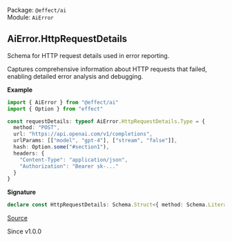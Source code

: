 Package: `@effect/ai`<br />
Module: `AiError`<br />

## AiError.HttpRequestDetails

Schema for HTTP request details used in error reporting.

Captures comprehensive information about HTTP requests that failed,
enabling detailed error analysis and debugging.

**Example**

```ts
import { AiError } from "@effect/ai"
import { Option } from "effect"

const requestDetails: typeof AiError.HttpRequestDetails.Type = {
  method: "POST",
  url: "https://api.openai.com/v1/completions",
  urlParams: [["model", "gpt-4"], ["stream", "false"]],
  hash: Option.some("#section1"),
  headers: {
    "Content-Type": "application/json",
    "Authorization": "Bearer sk-..."
  }
}
```

**Signature**

```ts
declare const HttpRequestDetails: Schema.Struct<{ method: Schema.Literal<["GET", "POST", "PATCH", "PUT", "DELETE", "HEAD", "OPTIONS"]>; url: typeof Schema.String; urlParams: Schema.Array$<Schema.Tuple2<typeof Schema.String, typeof Schema.String>>; hash: Schema.Option<typeof Schema.String>; headers: Schema.Record$<typeof Schema.String, typeof Schema.String>; }>
```

[Source](https://github.com/Effect-TS/effect/tree/main/packages/ai/ai/src/AiError.ts#L150)

Since v1.0.0